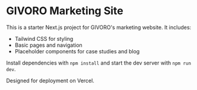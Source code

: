 # GIVORO Marketing Site

This is a starter Next.js project for GIVORO's marketing website. It includes:

- Tailwind CSS for styling
- Basic pages and navigation
- Placeholder components for case studies and blog

Install dependencies with `npm install` and start the dev server with `npm run dev`.

Designed for deployment on Vercel.
